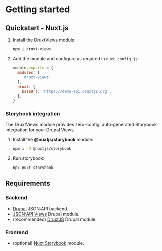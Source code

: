 # Getting started

## Quickstart - Nuxt.js

1. Install the DruxtViews module:
    ```sh
    npm i druxt-views
    ```

2. Add the module and configure as required in `nuxt.config.js`:
    ```js
    module.exports = {
      modules: [
        'druxt-views'
      ],
      druxt: {
        baseUrl: 'https://demo-api.druxtjs.org',
      },
    }
    ```

### Storybook integration

The DruxtViews module provides zero-config, auto-generated Storybook integration for your Drupal Views.

1. Install the **@nuxtjs/storybook** module:
    ```sh
    npm i -D @nuxtjs/storybook
    ```

2. Run storybook:
    ```sh
    npx nuxt storybook
    ```

## Requirements

### Backend
- [Drupal](https://drupal.org) JSON:API backend.
- [JSON:API Views](https://www.drupal.org/project/jsonapi_views) Drupal module.
- (recommended) [DruxtJS](https://www.drupal.org/project/druxt) Drupal module.

### Frontend
- (optional) [Nuxt Storybook](https://storybook.nuxtjs.org/) module.
